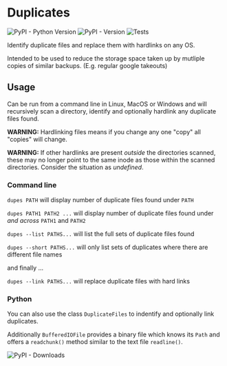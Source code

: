 # Duplicates

![PyPI - Python Version](https://img.shields.io/pypi/pyversions/link-duplicates)
![PyPI - Version](https://img.shields.io/pypi/v/link-duplicates)
![Tests](https://github.com/MusicalNinjaRandInt/duplicates/actions/workflows/CI.yaml/badge.svg?branch=main)

Identify duplicate files and replace them with hardlinks on any OS.

Intended to be used to reduce the storage space taken up by mutliple copies of similar backups. (E.g. regular google takeouts)

## Usage

Can be run from a command line in Linux, MacOS or Windows and will recursively scan a directory, identify and optionally hardlink any duplicate files found.

**WARNING:** Hardlinking files means if you change any one "copy" all "copies" will change.

**WARNING:** If other hardlinks are present _outside_ the directories scanned, these may no longer point to the same inode as those within the scanned directories. Consider the situation as _undefined_.

### Command line

`dupes PATH` will display number of duplicate files found under `PATH`

`dupes PATH1 PATH2 ...` will display number of duplicate files found under _and across_ `PATH1` and `PATH2`

`dupes --list PATHS...` will list the full sets of duplicate files found

`dupes --short PATHS...` will only list sets of duplicates where there are different file names

and finally ...

`dupes --link PATHS...` will replace duplicate files with hard links

### Python

You can also use the class `DuplicateFiles` to indentify and optionally link duplicates.

Additionally `BufferedIOFile` provides a binary file which knows its `Path` and offers a `readchunk()` method similar to the text file `readline()`.

![PyPI - Downloads](https://img.shields.io/pypi/dm/link-duplicates)
